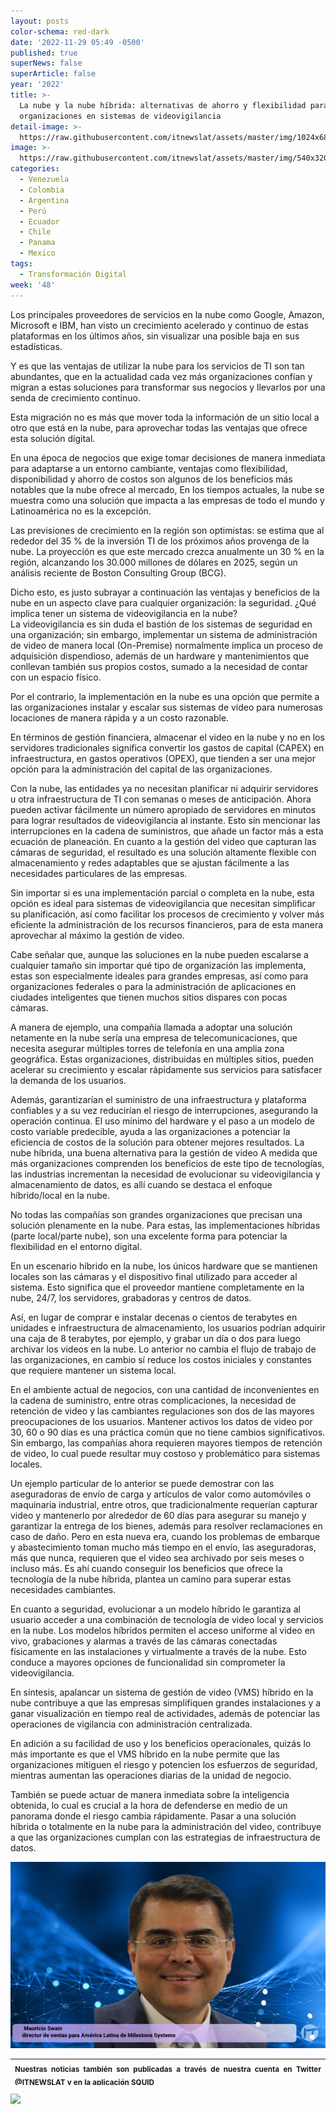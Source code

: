 ```yaml
---
layout: posts
color-schema: red-dark
date: '2022-11-29 05:49 -0500'
published: true
superNews: false
superArticle: false
year: '2022'
title: >-
  La nube y la nube híbrida: alternativas de ahorro y flexibilidad para las
  organizaciones en sistemas de videovigilancia
detail-image: >-
  https://raw.githubusercontent.com/itnewslat/assets/master/img/1024x680/Mauricio-Swain-g.jpg
image: >-
  https://raw.githubusercontent.com/itnewslat/assets/master/img/540x320/Mauricio-Swain-p.jpg
categories:
  - Venezuela
  - Colombia
  - Argentina
  - Perú
  - Ecuador
  - Chile
  - Panama
  - Mexico
tags:
  - Transformación Digital
week: '48'
---
```

Los principales proveedores de servicios en la nube como Google, Amazon, Microsoft e IBM, han visto un crecimiento acelerado y continuo de estas plataformas en los últimos años, sin visualizar una posible baja en sus estadísticas.

Y es que las ventajas de utilizar la nube para los servicios de TI son tan abundantes, que en la actualidad cada vez más organizaciones confían y migran a estas soluciones para transformar sus negocios y llevarlos por una senda de crecimiento continuo. 

Esta migración no es más que mover toda la información de un sitio local a otro que está en la nube, para aprovechar todas las ventajas que ofrece esta solución digital. 

En una época de negocios que exige tomar decisiones de manera inmediata para adaptarse a un entorno cambiante, ventajas como flexibilidad, disponibilidad y ahorro de costos son algunos de los beneficios más notables que la nube ofrece al mercado, En los tiempos actuales, la nube se muestra como una solución que impacta a las empresas de todo el mundo y Latinoamérica no es la excepción.

Las previsiones de crecimiento en la región son optimistas: se estima que al rededor del 35 % de la inversión TI de los próximos años provenga de la nube. La proyección es que este mercado crezca anualmente un 30 % en la región, alcanzando los 30.000 millones de dólares en 2025, según un análisis reciente de Boston Consulting Group (BCG). 

Dicho esto, es justo subrayar a continuación las ventajas y beneficios de la nube en un aspecto clave para cualquier organización: la seguridad.
¿Qué implica tener un sistema de videovigilancia en la nube?  
La videovigilancia es sin duda el bastión de los sistemas de seguridad en una organización; sin embargo, implementar un sistema de administración de video de manera local (On-Premise) normalmente implica un proceso de adquisición dispendioso, además de un hardware y mantenimientos que conllevan también sus propios costos, sumado a la necesidad de contar con un espacio físico.

Por el contrario, la implementación en la nube es una opción que permite a las organizaciones instalar y escalar sus sistemas de video para numerosas locaciones de manera rápida y a un costo razonable.

En términos de gestión financiera, almacenar el video en la nube y no en los servidores tradicionales significa convertir los gastos de capital (CAPEX) en infraestructura, en gastos operativos (OPEX), que tienden a ser una mejor opción para la administración del capital de las organizaciones.

Con la nube, las entidades ya no necesitan planificar ni adquirir servidores u otra infraestructura de TI con semanas o meses de anticipación. Ahora pueden activar fácilmente un número apropiado de servidores en minutos para lograr resultados de videovigilancia al instante. Esto sin mencionar las interrupciones en la cadena de suministros, que añade un factor más a esta ecuación de planeación.
En cuanto a la gestión del video que capturan las cámaras de seguridad, el resultado es una solución altamente flexible con almacenamiento y redes adaptables que se ajustan fácilmente a las necesidades particulares de las empresas.

Sin importar si es una implementación parcial o completa en la nube, esta opción es ideal para sistemas de videovigilancia que necesitan simplificar su planificación, así como facilitar los procesos de crecimiento y volver más eficiente la administración de los recursos financieros, para de esta manera aprovechar al máximo la gestión de video.

Cabe señalar que, aunque las soluciones en la nube pueden escalarse a cualquier tamaño sin importar qué tipo de organización las implementa, estas son especialmente ideales para grandes empresas, así como para organizaciones federales o para la administración de aplicaciones en ciudades inteligentes que tienen muchos sitios dispares con pocas cámaras.

A manera de ejemplo, una compañía llamada a adoptar una solución netamente en la nube sería una empresa de telecomunicaciones, que necesita asegurar múltiples torres de telefonía en una amplia zona geográfica. Estas organizaciones, distribuidas en múltiples sitios, pueden acelerar su crecimiento y escalar rápidamente sus servicios para satisfacer la demanda de los usuarios. 

Además, garantizarían el suministro de una infraestructura y plataforma confiables y a su vez reducirían el riesgo de interrupciones, asegurando la operación continua. El uso mínimo del hardware y el paso a un modelo de costo variable predecible, ayuda a las organizaciones a potenciar la eficiencia de costos de la solución para obtener mejores resultados.
La nube híbrida, una buena alternativa para la gestión de video
A medida que más organizaciones comprenden los beneficios de este tipo de tecnologías, las industrias incrementan la necesidad de evolucionar su videovigilancia y almacenamiento de datos, es allí cuando se destaca el enfoque híbrido/local en la nube.

No todas las compañías son grandes organizaciones que precisan una solución plenamente en la nube. Para estas, las implementaciones híbridas (parte local/parte nube), son una excelente forma para potenciar la flexibilidad en el entorno digital. 

En un escenario híbrido en la nube, los únicos hardware que se mantienen locales son las cámaras y el dispositivo final utilizado para acceder al sistema. Esto significa que el proveedor mantiene completamente en la nube, 24/7, los servidores, grabadoras y centros de datos. 

Así, en lugar de comprar e instalar decenas o cientos de terabytes en unidades e infraestructura de almacenamiento, los usuarios podrían adquirir una caja de 8 terabytes, por ejemplo, y grabar un día o dos para luego archivar los videos en la nube. Lo anterior no cambia el flujo de trabajo de las organizaciones, en cambio sí reduce los costos iniciales y constantes que requiere mantener un sistema local. 

En el ambiente actual de negocios, con una cantidad de inconvenientes en la cadena de suministro, entre otras complicaciones, la necesidad de retención de video y las cambiantes regulaciones son dos de las mayores preocupaciones de los usuarios. Mantener activos los datos de video por 30, 60 o 90 días es una práctica común que no tiene cambios significativos. Sin embargo, las compañías ahora requieren mayores tiempos de retención de video, lo cual puede resultar muy costoso y problemático para sistemas locales. 

Un ejemplo particular de lo anterior se puede demostrar con las aseguradoras de envío de carga y artículos de valor como automóviles o maquinaria industrial, entre otros, que tradicionalmente requerían capturar video y mantenerlo por alrededor de 60 días para asegurar su manejo y garantizar la entrega de los bienes, además para resolver reclamaciones en caso de daño. Pero en esta nueva era, cuando los problemas de embarque y abastecimiento toman mucho más tiempo en el envío, las aseguradoras, más que nunca, requieren que el video sea archivado por seis meses o incluso más. Es ahí cuando conseguir los beneficios que ofrece la tecnología de la nube híbrida, plantea un camino para superar estas necesidades cambiantes. 

En cuanto a seguridad, evolucionar a un modelo híbrido le garantiza al usuario acceder a una combinación de tecnología de video local y servicios en la nube. Los modelos híbridos permiten el acceso uniforme al video en vivo, grabaciones y alarmas a través de las cámaras conectadas físicamente en las instalaciones y virtualmente a través de la nube. Esto conduce a mayores opciones de funcionalidad sin comprometer la videovigilancia.

En síntesis, apalancar un sistema de gestión de video (VMS) híbrido en la nube contribuye a que las empresas simplifiquen grandes instalaciones y a ganar visualización en tiempo real de actividades, además de potenciar las operaciones de vigilancia con administración centralizada.

En adición a su facilidad de uso y los beneficios operacionales, quizás lo más importante es que el VMS híbrido en la nube permite que las organizaciones mitiguen el riesgo y potencien los esfuerzos de seguridad, mientras aumentan las operaciones diarias de la unidad de negocio. 

También se puede actuar de manera inmediata sobre la inteligencia obtenida, lo cual es crucial a la hora de defenderse en medio de un panorama donde el riesgo cambia rápidamente. Pasar a una solución híbrida o totalmente en la nube para la administración del video, contribuye a que las organizaciones cumplan con las estrategias de infraestructura de datos. 

![](https://raw.githubusercontent.com/itnewslat/assets/master/img/540x320/Mauricio-Swain-p.jpg)

<table style="height: 42px;" width="569">
<tbody>
<tr>
<td style="text-align: justify;"><sub><strong>Nuestras noticias también son publicadas a través de nuestra cuenta en Twitter <a href="https://twitter.com/itnewslat?lang=es">@ITNEWSLAT</a> y en la aplicación <a href="https://squidapp.co/en/">SQUID</a></strong></sub></td>
</tr>
</tbody>
</table>

<img src="https://tracker.metricool.com/c3po.jpg?hash=56f88a41e39ab42c063cc51676587a04"/>
